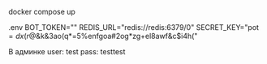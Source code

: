 docker compose up

.env
BOT_TOKEN=""
REDIS_URL="redis://redis:6379/0"
SECRET_KEY="pot$=dx(r$@&k&3ao(q*=5%enfgoa#2og*zg+el8awf&c$i4h("

В админке user: test pass: testtest